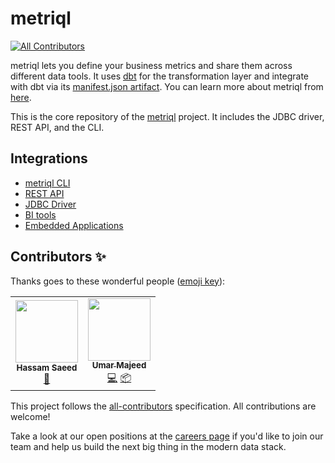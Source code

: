 # metriql
<!-- ALL-CONTRIBUTORS-BADGE:START - Do not remove or modify this section -->
[![All Contributors](https://img.shields.io/badge/all_contributors-2-orange.svg?style=flat-square)](#contributors-)
<!-- ALL-CONTRIBUTORS-BADGE:END -->

metriql lets you define your business metrics and share them across different data tools. 
It uses [dbt](https://getdbt.com) for the transformation layer and integrate with dbt via its [manifest.json artifact](https://docs.getdbt.com/reference/artifacts/manifest-json). 
You can learn more about metriql from [here](https://metriql.com/introduction/intro).

This is the core repository of the [metriql](http://metriql.com) project. It includes the JDBC driver, REST API, and the CLI.

## Integrations

* [metriql CLI](https://metriql.com/metriql-cli/cli-overview)
* [REST API](https://metriql.com/integrations/rest-api)
* [JDBC Driver](https://metriql.com/integrations/jdbc-driver)
* [BI tools](https://metriql.com/integrations/bi-tools)
* [Embedded Applications](https://metriql.com/integrations/embedded)


## Contributors ✨

Thanks goes to these wonderful people ([emoji key](https://allcontributors.org/docs/en/emoji-key)):

<!-- ALL-CONTRIBUTORS-LIST:START - Do not remove or modify this section -->
<!-- prettier-ignore-start -->
<!-- markdownlint-disable -->
<table>
  <tr>
    <td align="center"><img src="https://avatars.githubusercontent.com/u/32792779?v=4?s=100" width="100px;" alt=""/><br /><sub><b>Hassam Saeed</b></sub><br /><a href="#data-HassamSaeed" title="Data">🔣</a></td>
    <td align="center"><a href="http://www.linkedin.com/in/umarmajeedrana"><img src="https://avatars.githubusercontent.com/u/19478456?v=4?s=100" width="100px;" alt=""/><br /><sub><b>Umar Majeed</b></sub></a><br /><a href="https://github.com/metriql/metriql/commits?author=UmarMajeed-Rana" title="Code">💻</a> <a href="#platform-UmarMajeed-Rana" title="Packaging/porting to new platform">📦</a></td>
  </tr>
</table>

<!-- markdownlint-restore -->
<!-- prettier-ignore-end -->

<!-- ALL-CONTRIBUTORS-LIST:END -->

This project follows the [all-contributors](https://github.com/all-contributors/all-contributors) specification. All contributions are welcome!

Take a look at our open positions at the [careers page](https://metriql.com/careers) if you'd like to join our team and help us build the next big thing in the modern data stack.
